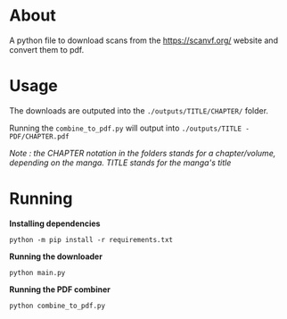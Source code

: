 # About
A python file to download scans from the https://scanvf.org/ website and convert them to pdf.
# Usage
The downloads are outputed into the ```./outputs/TITLE/CHAPTER/``` folder.

Running the ```combine_to_pdf.py``` will output into ```./outputs/TITLE - PDF/CHAPTER.pdf```

*Note : the CHAPTER notation in the folders stands for a chapter/volume, depending on the manga. TITLE stands for the manga's title*
# Running
**Installing dependencies**

```python -m pip install -r requirements.txt```

**Running the downloader**

```python main.py```

**Running the PDF combiner**

```python combine_to_pdf.py```
